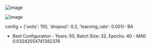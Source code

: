 ![image](https://github.com/user-attachments/assets/336b3903-6dc9-4fd6-a993-285c3118e8a3)

![image](https://github.com/user-attachments/assets/cfe1150b-30cd-4f97-babb-2f8ac0350b3e)

config = {'units': 150, 'dropout': 0.2, 'learning_rate': 0.001}- BA
- Best Configuration - Years: 50, Batch Size: 32, Epochs: 40 - MAE: 0.03242554741382376
